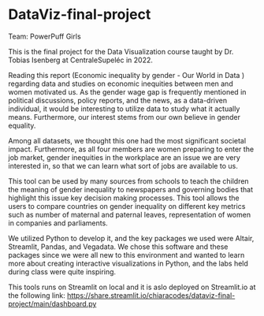 # DataViz-final-project
Team: PowerPuff Girls

This is the final project for the Data Visualization course taught by Dr. Tobias Isenberg at CentraleSupeléc in 2022.

Reading this report (Economic inequality by gender - Our World in Data ) regarding data and studies on economic inequities between men and women motivated us. As the gender wage gap is frequently mentioned in political discussions, policy reports, and the news, as a data-driven individual, it would be interesting to utilize data to study what it actually means. Furthermore, our interest stems from our own believe in gender equality. 

Among all datasets, we thought this one had the most significant societal impact. Furthermore, as all four members are women preparing to enter the job market, gender inequities in the workplace are an issue we are very interested in, so that we can learn what sort of jobs are available to us. 

This tool can be used by many sources from schools to teach the children the meaning of gender inequality to newspapers and governing bodies that highlight this issue key decision making processes. This tool allows the users to compare countries on gender inequality on different key metrics such as number of maternal and paternal leaves, representation of women in companies and parliaments. 

We utilized Python to develop it, and the key packages we used were Altair, Streamlit, Pandas, and Vegadata. We chose this software and these packages since we were all new to this environment and wanted to learn more about creating interactive visualizations in Python, and the labs held during class were quite inspiring. 

This tools runs on Streamlit on local and it is aslo deployed on Streamlit.io at the following link:
https://share.streamlit.io/chiaracodes/dataviz-final-project/main/dashboard.py

